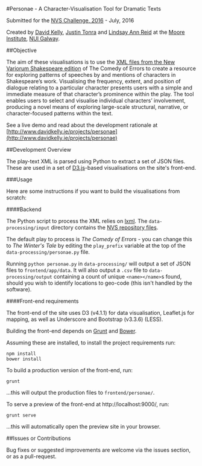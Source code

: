 #Personae - A Character-Visualisation Tool for Dramatic Texts

Submitted for the [NVS Challenge, 2016](https://nvs.commons.mla.org/2015/10/14/the-new-variorum-shakespeare-digital-challenge/) - July, 2016

Created by [David Kelly](http://www.davidkelly.ie), [Justin Tonra](http://www.nuigalway.ie/our-research/people/humanities/justintonra) and [Lindsay Ann Reid](http://www.nuigalway.ie/our-research/people/humanities/lindsayreid) at the [Moore Institute](http://www.nuigalway.ie/mooreinstitute), [NUI Galway](http://www.nuigalway.ie).

##Objective

The aim of these visualisations is to use the [XML files from the New Variorum Shakespeare edition](https://github.com/mlaa/nvs-challenge) of The Comedy of Errors to create a resource for exploring patterns of speeches by and mentions of characters in Shakespeare’s work. Visualising the frequency, extent, and position of dialogue relating to a particular character presents users with a simple and immediate measure of that character’s prominence within the play. The tool enables users to select and visualise individual characters’ involvement, producing a novel means of exploring large-scale structural, narrative, or character-focused patterns within the text.

See a live demo and read about the development rationale at [http://www.davidkelly.ie/projects/personae](http://www.davidkelly.ie/projects/personae)


##Development Overview

The play-text XML is parsed using Python to extract a set of JSON files. These are used in a set of [D3.js](http://d3js.org)-based visualisations on the site's front-end.

###Usage

Here are some instructions if you want to build the visualisations from scratch:

####Backend

The Python script to process the XML relies on [lxml](http://lxml.de). The `data-processing/input` directory contains the [NVS repository files](https://github.com/mlaa/nvs-challenge).

The default play to process is _The Comedy of Errors_ - you can change this to _The Winter's Tale_ by editing the `play_prefix` variable at the top of the `data-processing/personae.py` file.

Running `python personae.py` in `data-processing/` will output a set of JSON files to `frontend/app/data`. It will also output a `.csv` file to `data-processing/output` containing a count of unique `<name></name>`s found, should you wish to identify locations to geo-code (this isn't handled by the software).

####Front-end requirements

The front-end of the site uses D3 (v4.1.1) for data visualisation, Leaflet.js for mapping, as well as Underscore and Bootstrap (v3.3.6) (LESS).

Building the front-end depends on [Grunt](http://gruntjs.com) and [Bower](https://bower.io/).

Assuming these are installed, to install the project requirements run: 

    
    npm install
    bower install
    

To build a production version of the front-end, run:


    grunt


...this will output the production files to `frontend/personae/`.

To serve a preview of the front-end at http://localhost:9000/, run:


    grunt serve

...this will automatically open the preview site in your browser.


##Issues or Contributions

Bug fixes or suggested improvements are welcome via the issues section, or as a pull-request.
